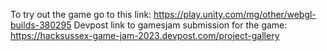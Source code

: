 To try out the game go to this link: https://play.unity.com/mg/other/webgl-builds-380295
Devpost link to gamesjam submission for the game: https://hacksussex-game-jam-2023.devpost.com/project-gallery
